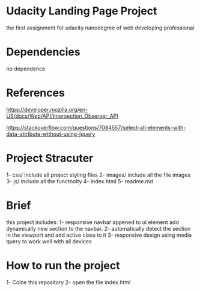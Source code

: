 # Udacity Landing Page Project

the first assignment for udacity nanodegree of web developing professional

# Dependencies

no dependence

# References 

https://developer.mozilla.org/en-US/docs/Web/API/Intersection_Observer_API

https://stackoverflow.com/questions/7084557/select-all-elements-with-data-attribute-without-using-jquery

# Project Stracuter
1- css/ include all project styling files
2- images/ include all the  file images
3- js/ include all  the functnolty
4- index.html 
5- readme.md 

# Brief 

this project includes:
1- responsive navbar appened to ul element add dynamically new section to the navbar.
2- automatically detect the section in the viewport and add active class to it 
3- responsive design using media query to work well with all devices

# How to run the project

1- Colne this repository
2- open the file index.html
